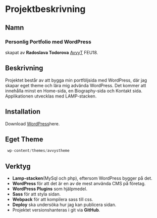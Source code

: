 <!--- Denna dokumentation kan komma att uppdateras under projektets gång -->
<!--- Senast uppdaterad: 2020-01-22       @ AvvyT -->
# Projektbeskrivning

## Namn
### Personlig Portfolio med WordPress

skapat av **Radoslava Todorova** [AvvyT](https://github.com/AvvyT) FEU18.

## Beskrivning

Projektet består av att bygga min portföljsida med WordPress, där jag skapar eget theme och lära mig advända WordPress. Det kommer att innehålla minst en Home-sida, en Biography-sida och Kontakt sida. Applikationen utvecklas med LAMP-stacken.

## Installation

Download [WordPress](https://wordpress.org/download/)here.

## Eget Theme

```python
 wp-content/themes/avvystheme
 ```

## Verktyg

- **Lamp-stacken**(MySql och php), eftersom WordPress bygger på det.
- **WordPress** för att det är en av de mest använda CMS på företag.
- **WordPress Plugins** som hjälpmedel. 
- **Sass** för att styla sidan.
- **Webpack** för att kompilera sass till css.
- **Deploy** ska undersöka hur jag kan publicera sidan.
- Projektet versionshanteras i git via **GitHub**.
